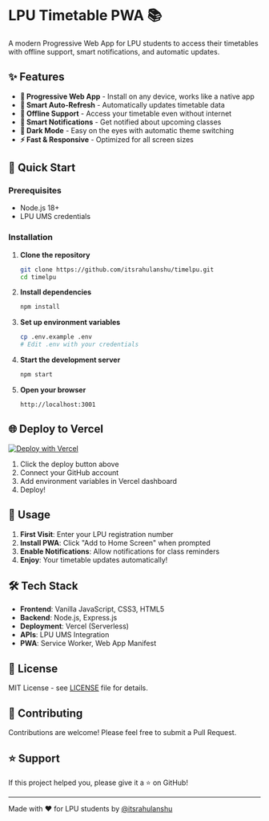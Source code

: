 # LPU Timetable PWA 📚

A modern Progressive Web App for LPU students to access their timetables with offline support, smart notifications, and automatic updates.

## ✨ Features

- **📱 Progressive Web App** - Install on any device, works like a native app
- **🔄 Smart Auto-Refresh** - Automatically updates timetable data
- **📴 Offline Support** - Access your timetable even without internet
- **🔔 Smart Notifications** - Get notified about upcoming classes
- **🌙 Dark Mode** - Easy on the eyes with automatic theme switching
- **⚡ Fast & Responsive** - Optimized for all screen sizes

## 🚀 Quick Start

### Prerequisites
- Node.js 18+ 
- LPU UMS credentials

### Installation

1. **Clone the repository**
   ```bash
   git clone https://github.com/itsrahulanshu/timelpu.git
   cd timelpu
   ```

2. **Install dependencies**
   ```bash
   npm install
   ```

3. **Set up environment variables**
   ```bash
   cp .env.example .env
   # Edit .env with your credentials
   ```

4. **Start the development server**
   ```bash
   npm start
   ```

5. **Open your browser**
   ```
   http://localhost:3001
   ```

## 🌐 Deploy to Vercel

[![Deploy with Vercel](https://vercel.com/button)](https://vercel.com/new/clone?repository-url=https://github.com/itsrahulanshu/timelpu)

1. Click the deploy button above
2. Connect your GitHub account
3. Add environment variables in Vercel dashboard
4. Deploy!

## 📱 Usage

1. **First Visit**: Enter your LPU registration number
2. **Install PWA**: Click "Add to Home Screen" when prompted
3. **Enable Notifications**: Allow notifications for class reminders
4. **Enjoy**: Your timetable updates automatically!

## 🛠️ Tech Stack

- **Frontend**: Vanilla JavaScript, CSS3, HTML5
- **Backend**: Node.js, Express.js
- **Deployment**: Vercel (Serverless)
- **APIs**: LPU UMS Integration
- **PWA**: Service Worker, Web App Manifest

## 📄 License

MIT License - see [LICENSE](LICENSE) file for details.

## 🤝 Contributing

Contributions are welcome! Please feel free to submit a Pull Request.

## ⭐ Support

If this project helped you, please give it a ⭐ on GitHub!

---

Made with ❤️ for LPU students by [@itsrahulanshu](https://github.com/itsrahulanshu)
